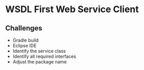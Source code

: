 WSDL First Web Service Client
=============================

Challenges
----------

* Gradle build
* Eclipse IDE
* Identify the service class
* Identify all required interfaces
* Adjust the package name
